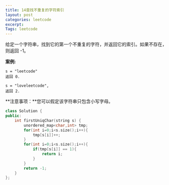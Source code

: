 ```yaml
---
title: 14查找不重复的字符索引
layout: post
categories: leetcode
excerpt: 
Tags: leetcode
---
```


给定一个字符串，找到它的第一个不重复的字符，并返回它的索引。如果不存在，则返回 -1。

**案例:**

```
s = "leetcode"
返回 0.

s = "loveleetcode",
返回 2.
```

 

**注意事项：**您可以假定该字符串只包含小写字母。

```c++
class Solution {
public:
    int firstUniqChar(string s) {
        unordered_map<char,int> tmp;
        for(int i=0;i<s.size();i++){
            tmp[s[i]]++;
        }     
        for(int i=0;i<s.size();i++){
            if(tmp[s[i]] == 1){
                return i;
            }
        }
        return -1;
    }
};
```

